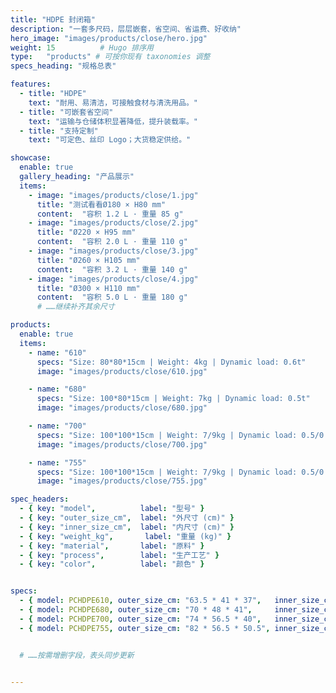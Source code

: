 ```yaml
---
title: "HDPE 封闭箱"
description: "一套多尺码，层层嵌套，省空间、省运费、好收纳"
hero_image: "images/products/close/hero.jpg"
weight: 15          # Hugo 排序用
type:   "products" # 可按你现有 taxonomies 调整
specs_heading: "规格总表"

features:
  - title: "HDPE"
    text: "耐用、易清洁，可接触食材与清洗用品。"
  - title: "可嵌套省空间"
    text: "运输与仓储体积显著降低，提升装载率。"
  - title: "支持定制"
    text: "可定色、丝印 Logo；大货稳定供给。"

showcase:
  enable: true
  gallery_heading: "产品展示"
  items:
    - image: "images/products/close/1.jpg"
      title: "测试看看Ø180 × H80 mm"
      content:  "容积 1.2 L · 重量 85 g"
    - image: "images/products/close/2.jpg"
      title: "Ø220 × H95 mm"
      content:  "容积 2.0 L · 重量 110 g"
    - image: "images/products/close/3.jpg"
      title: "Ø260 × H105 mm"
      content:  "容积 3.2 L · 重量 140 g"
    - image: "images/products/close/4.jpg"
      title: "Ø300 × H110 mm"
      content:  "容积 5.0 L · 重量 180 g"
      # ……继续补齐其余尺寸

products:
  enable: true
  items:
    - name: "610"
      specs: "Size: 80*80*15cm | Weight: 4kg | Dynamic load: 0.6t"
      image: "images/products/close/610.jpg"

    - name: "680"
      specs: "Size: 100*80*15cm | Weight: 7kg | Dynamic load: 0.5t"
      image: "images/products/close/680.jpg"

    - name: "700"
      specs: "Size: 100*100*15cm | Weight: 7/9kg | Dynamic load: 0.5/0.7t"
      image: "images/products/close/700.jpg"

    - name: "755"
      specs: "Size: 100*100*15cm | Weight: 7/9kg | Dynamic load: 0.5/0.7t"
      image: "images/products/close/755.jpg"

spec_headers:
  - { key: "model",          label: "型号" }
  - { key: "outer_size_cm",  label: "外尺寸 (cm)" }   
  - { key: "inner_size_cm",  label: "内尺寸 (cm)" }   
  - { key: "weight_kg",       label: "重量 (kg)" }
  - { key: "material",       label: "原料" }
  - { key: "process",        label: "生产工艺" }
  - { key: "color",          label: "颜色" }


specs:
  - { model: PCHDPE610, outer_size_cm: "63.5 * 41 * 37",   inner_size_cm: "57 * 37 * 35.5",  weight_kg: 2.95, material: HDPE, process: 注塑, color: "蓝色/白色" }
  - { model: PCHDPE680, outer_size_cm: "70 * 48 * 41",     inner_size_cm: "62.5 * 43.5 * 39.5", weight_kg: 3.75, material: HDPE, process: 注塑, color: "蓝色/白色" }
  - { model: PCHDPE700, outer_size_cm: "74 * 56.5 * 40",   inner_size_cm: "66 * 52 * 38.5",  weight_kg: 4.35, material: HDPE, process: 注塑, color: "蓝色/白色" }
  - { model: PCHDPE755, outer_size_cm: "82 * 56.5 * 50.5", inner_size_cm: "75.5 * 52.5 * 49", weight_kg: 6.25, material: HDPE, process: 注塑, color: "蓝色/白色" }


  # ……按需增删字段，表头同步更新


---
```

